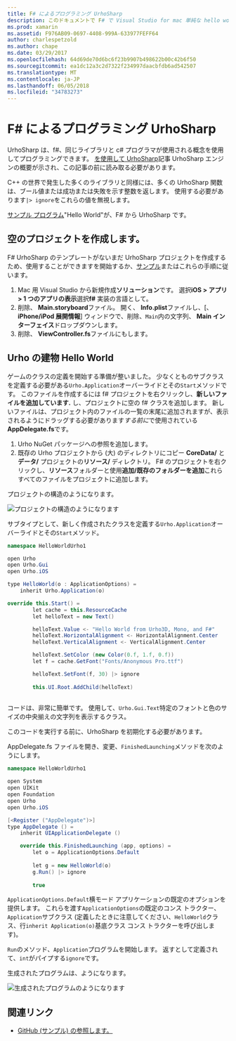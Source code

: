 ```yaml
---
title: F# によるプログラミング UrhoSharp
description: このドキュメントで F# で Visual Studio for mac 単純な hello world UrhoSharp アプリケーションを作成する方法を説明します。
ms.prod: xamarin
ms.assetid: F976AB09-0697-4408-999A-633977FEFF64
author: charlespetzold
ms.author: chape
ms.date: 03/29/2017
ms.openlocfilehash: 64d69de70d6bc6f23b9907b498622b00c42b6f50
ms.sourcegitcommit: ea1dc12a3c2d7322f234997daacbfdb6ad542507
ms.translationtype: MT
ms.contentlocale: ja-JP
ms.lasthandoff: 06/05/2018
ms.locfileid: "34783273"
---
```

# <a name="programming-urhosharp-with-f"></a>F# によるプログラミング UrhoSharp

UrhoSharp は、f#、同じライブラリと c# プログラマが使用される概念を使用してプログラミングできます。 [を使用して UrhoSharp](~/graphics-games/urhosharp/using.md)記事 UrhoSharp エンジンの概要が示され、この記事の前に読み取る必要があります。

C++ の世界で発生した多くのライブラリと同様には、多くの UrhoSharp 関数は、ブール値または成功または失敗を示す整数を返します。 使用する必要があります`|> ignore`をこれらの値を無視します。

[サンプル プログラム](https://github.com/xamarin/recipes/tree/master/cross-platform/urho/urho-fsharp/HelloWorldUrhoFsharp)"Hello World"が、F# から UrhoSharp です。

## <a name="creating-an-empty-project"></a>空のプロジェクトを作成します。

F# UrhoSharp のテンプレートがないまだ UrhoSharp プロジェクトを作成するため、使用することができますを開始するか、[サンプル](https://github.com/xamarin/recipes/tree/master/cross-platform/urho/urho-fsharp/HelloWorldUrhoFsharp)またはこれらの手順に従います。

1. Mac 用 Visual Studio から新規作成**ソリューション**です。 選択**iOS > アプリ > 1 つのアプリの表示**選択**f#** 実装の言語として。 
1. 削除、 **Main.storyboard**ファイル。 開く、 **Info.plist**ファイルし、[、 **iPhone/iPod 展開情報**] ウィンドウで、削除、`Main`内の文字列、 **Main インターフェイス**ドロップダウンします。
1. 削除、 **ViewController.fs**ファイルにもします。

## <a name="building-hello-world-in-urho"></a>Urho の建物 Hello World

ゲームのクラスの定義を開始する準備が整いました。 少なくとものサブクラスを定義する必要がある`Urho.Application`オーバーライドとその`Start`メソッドです。 このファイルを作成するには f# プロジェクトを右クリックし、**新しいファイルを追加しています.** し、プロジェクトに空の f# クラスを追加します。 新しいファイルは、プロジェクト内のファイルの一覧の末尾に追加されますが、表示されるようにドラッグする必要があります*する前に*で使用されている**AppDelegate.fs**です。

1. Urho NuGet パッケージへの参照を追加します。
1. 既存の Urho プロジェクトから (大) のディレクトリにコピー **CoreData/** と**データ/** プロジェクトの**リソース/** ディレクトリ。 F# のプロジェクトを右クリックし、**リソース**フォルダーと使用**追加/既存のフォルダーを追加**これらすべてのファイルをプロジェクトに追加します。

プロジェクトの構造のようになります。

![](fsharp-images/solutionpane.png "プロジェクトの構造のようになります")

サブタイプとして、新しく作成されたクラスを定義する`Urho.Application`オーバーライドとその`Start`メソッド。

```csharp
namespace HelloWorldUrho1

open Urho
open Urho.Gui
open Urho.iOS

type HelloWorld(o : ApplicationOptions) =
    inherit Urho.Application(o) 

override this.Start() = 
        let cache = this.ResourceCache
        let helloText = new Text()

        helloText.Value <- "Hello World from Urho3D, Mono, and F#"
        helloText.HorizontalAlignment <- HorizontalAlignment.Center
        helloText.VerticalAlignment <- VerticalAlignment.Center

        helloText.SetColor (new Color(0.f, 1.f, 0.f))
        let f = cache.GetFont("Fonts/Anonymous Pro.ttf")

        helloText.SetFont(f, 30) |> ignore
                  
        this.UI.Root.AddChild(helloText)
            
```

コードは、非常に簡単です。 使用して、`Urho.Gui.Text`特定のフォントと色のサイズの中央揃えの文字列を表示するクラス。 

このコードを実行する前に、UrhoSharp を初期化する必要があります。 

AppDelegate.fs ファイルを開き、変更、`FinishedLaunching`メソッドを次のようにします。

```csharp
namespace HelloWorldUrho1

open System
open UIKit
open Foundation
open Urho
open Urho.iOS

[<Register ("AppDelegate")>]
type AppDelegate () =
    inherit UIApplicationDelegate ()

    override this.FinishedLaunching (app, options) =
        let o = ApplicationOptions.Default
     
        let g = new HelloWorld(o)
        g.Run() |> ignore
       
        true
```

`ApplicationOptions.Default`横モード アプリケーションの既定のオプションを提供します。 これらを渡す`ApplicationOptions`の既定のコンス トラクター、`Application`サブクラス (定義したときに注意してください、`HelloWorld`クラス、行`inherit Application(o)`基底クラス コンス トラクターを呼び出します)。 

`Run`のメソッド、`Application`プログラムを開始します。 返すとして定義されて、`int`がパイプする`ignore`です。 

生成されたプログラムは、ようになります。

![](fsharp-images/helloworldfsharp.png "生成されたプログラムのようになります")








## <a name="related-links"></a>関連リンク

- [GitHub (サンプル) の参照します。](https://github.com/xamarinhttps://developer.xamarin.com/recipes/tree/master/cross-platform/urho/urho-fsharp/HelloWorldUrhoFsharp)
